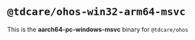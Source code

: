 # `@tdcare/ohos-win32-arm64-msvc`

This is the **aarch64-pc-windows-msvc** binary for `@tdcare/ohos`
